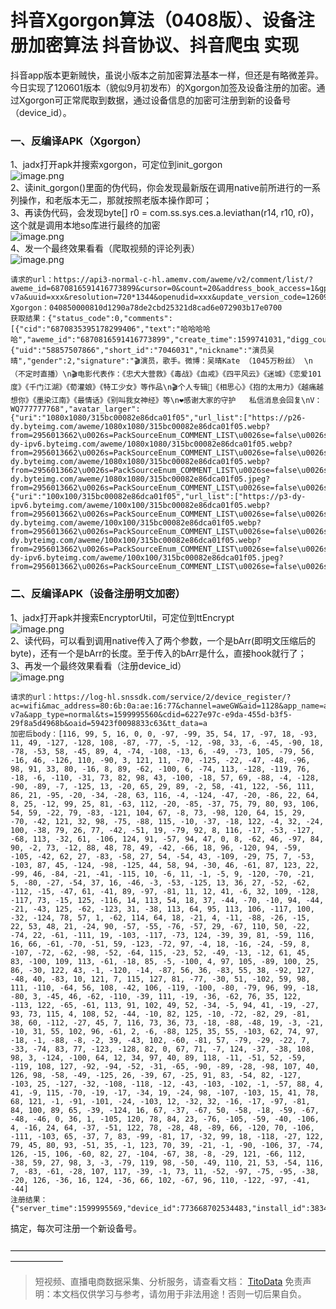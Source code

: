 # 抖音Xgorgon算法（0408版）、设备注册加密算法 抖音协议、抖音爬虫 实现

抖音app版本更新贼快，虽说小版本之前加密算法基本一样，但还是有略微差异。今日实现了120601版本（貌似9月初发布）的Xgorgon加签及设备注册的加密。通过Xgorgon可正常爬取到数据，通过设备信息的加密可注册到新的设备号（device_id）。
<a name="XVbEI"></a>
### 一、反编译APK（Xgorgon）
1、jadx打开apk并搜索xgorgon，可定位到init_gorgon<br />![image.png](https://cdn.nlark.com/yuque/0/2020/png/97322/1606958733618-cdfa6939-1148-431d-94e7-5a521b56fd47.png#align=left&display=inline&height=634&margin=%5Bobject%20Object%5D&name=image.png&originHeight=1268&originWidth=2680&size=592174&status=done&style=none&width=1340)<br />2、读init_gorgon()里面的伪代码，你会发现最新版在调用native前所进行的一系列操作，和老版本无二，那就按照老版本操作即可；<br />3、再读伪代码，会发现byte[] r0 = com.ss.sys.ces.a.leviathan(r14, r10, r0)，这个就是调用本地so库进行最终的加密<br />![image.png](https://cdn.nlark.com/yuque/0/2020/png/97322/1606958745006-e3cf02a5-9495-48be-a64f-27c5897f8fff.png#align=left&display=inline&height=629&margin=%5Bobject%20Object%5D&name=image.png&originHeight=1258&originWidth=2670&size=653595&status=done&style=none&width=1335)<br />4、发一个最终效果看看（爬取视频的评论列表）<br />![image.png](https://cdn.nlark.com/yuque/0/2020/png/97322/1606958756834-0294796f-d1ad-4959-af2a-5cbfccf8d494.png#align=left&display=inline&height=560&margin=%5Bobject%20Object%5D&name=image.png&originHeight=1120&originWidth=2578&size=462596&status=done&style=none&width=1289)
```
请求的url：https://api3-normal-c-hl.amemv.com/aweme/v2/comment/list/?aweme_id=6870816591416773899&cursor=0&count=20&address_book_access=1&gps_access=1&forward_page_type=1&channel_id=0&city=530100&hotsoon_filtered_count=0&hotsoon_has_more=0&follower_count=0&is_familiar=0&page_source=0&user_avatar_shrink=64_64&storage_type=2&manifest_version_code=120601&_rticket=1599995937170&app_type=normal&iid=xxx&channel=aweGW&device_type=Redmi+6A&language=zh&cpu_support64=false&host_abi=armeabi-v7a&uuid=xxx&resolution=720*1344&openudid=xxx&update_version_code=12609900&cdid=xxx&appTheme=dark&os_api=27&mac_address=xxx&dpi=320&oaid=xxx&ac=wifi&device_id=xxx&os_version=8.1.0&version_code=120600&app_name=aweme&version_name=12.6.0&device_brand=xiaomi&ssmix=a&device_platform=android&aid=1128&ts=1599995937
Xgorgon：040850000810d1290a78de2cbd25321d8cad6e072903b17e0700
获取结果：{"status_code":0,"comments":[{"cid":"6870835395178299406","text":"哈哈哈哈哈","aweme_id":"6870816591416773899","create_time":1599741031,"digg_count":379672,"status":1,"user":{"uid":"58857507866","short_id":"7046031","nickname":"演员吴晴","gender":2,"signature":"🎬演员，歌手。微博：吴晴Kate （1045万粉丝） \n（不定时直播）\n🎬电影代表作：《忠犬大营救》《毒战》《血戒》《四平风云》《迷城》《恋爱101度》《千门江湖》《荀灌娘》《特工少女》等作品\n🎬个人专辑💽《相思心》《抱的太用力》《越痛越想你》《墨染江南》《最情话》《别叫我女神经》等\n❤️感谢大家的守护   私信消息会回复\nV：WQ777777768","avatar_larger":{"uri":"1080x1080/315bc00082e86dca01f05","url_list":["https://p26-dy.byteimg.com/aweme/1080x1080/315bc00082e86dca01f05.webp?from=2956013662\u0026s=PackSourceEnum_COMMENT_LIST\u0026se=false\u0026sh=\u0026sc=avatar\u0026l=202009131919050100280680780B463AF3","https://p1-dy-ipv6.byteimg.com/aweme/1080x1080/315bc00082e86dca01f05.webp?from=2956013662\u0026s=PackSourceEnum_COMMENT_LIST\u0026se=false\u0026sh=\u0026sc=avatar\u0026l=202009131919050100280680780B463AF3","https://p29-dy.byteimg.com/aweme/1080x1080/315bc00082e86dca01f05.webp?from=2956013662\u0026s=PackSourceEnum_COMMENT_LIST\u0026se=false\u0026sh=\u0026sc=avatar\u0026l=202009131919050100280680780B463AF3","https://p26-dy.byteimg.com/aweme/1080x1080/315bc00082e86dca01f05.jpeg?from=2956013662\u0026s=PackSourceEnum_COMMENT_LIST\u0026se=false\u0026sh=\u0026sc=avatar\u0026l=202009131919050100280680780B463AF3"],"width":720,"height":720},"avatar_thumb":{"uri":"100x100/315bc00082e86dca01f05","url_list":["https://p3-dy-ipv6.byteimg.com/aweme/100x100/315bc00082e86dca01f05.webp?from=2956013662\u0026s=PackSourceEnum_COMMENT_LIST\u0026se=false\u0026sh=\u0026sc=avatar\u0026l=202009131919050100280680780B463AF3","https://p29-dy.byteimg.com/aweme/100x100/315bc00082e86dca01f05.webp?from=2956013662\u0026s=PackSourceEnum_COMMENT_LIST\u0026se=false\u0026sh=\u0026sc=avatar\u0026l=202009131919050100280680780B463AF3","https://p26-dy.byteimg.com/aweme/100x100/315bc00082e86dca01f05.webp?from=2956013662\u0026s=PackSourceEnum_COMMENT_LIST\u0026se=false\u0026sh=\u0026sc=avatar\u0026l=202009131919050100280680780B463AF3","https://p3-dy-ipv6.byteimg.com/aweme/100x100/315bc00082e86dca01f05.jpeg?from=2956013662\u0026s=PackSourceEnum_COMMENT_LIST\u0026se=false\u0026sh=\u0026sc=avatar\u0026l=202009131919050100280680780B463AF3"],"width":720,"height":720},"avatar_medium":
```
<a name="oTGhc"></a>
### 二、反编译APK（设备注册明文加密）
1、jadx打开apk并搜索EncryptorUtil，可定位到ttEncrypt<br />![image.png](https://cdn.nlark.com/yuque/0/2020/png/97322/1606958783798-3f88da1c-0535-4b4f-983e-f852e5b992e9.png#align=left&display=inline&height=635&margin=%5Bobject%20Object%5D&name=image.png&originHeight=1270&originWidth=2660&size=499345&status=done&style=none&width=1330)<br />2、读代码，可以看到调用native传入了两个参数，一个是bArr(即明文压缩后的byte)，还有一个是bArr的长度。至于传入的bArr是什么，直接hook就行了；<br />3、再发一个最终效果看看（注册device_id）<br />![image.png](https://cdn.nlark.com/yuque/0/2020/png/97322/1606958796779-a8db4978-552d-41eb-975d-c10289304e9b.png#align=left&display=inline&height=455&margin=%5Bobject%20Object%5D&name=image.png&originHeight=910&originWidth=2058&size=359865&status=done&style=none&width=1029)
```
请求的url：https://log-hl.snssdk.com/service/2/device_register/?ac=wifi&mac_address=80:6b:0a:ae:16:77&channel=aweGW&aid=1128&app_name=aweme&version_code=120000&version_name=12.0.0&device_platform=android&ssmix=a&device_type=Redmi+6A&device_brand=xiaomi&language=zh&os_api=27&os_version=8.1.0&uuid=867986272266552&openudid=086ea119dc4c389e&manifest_version_code=120001&resolution=720*1344&dpi=320&update_version_code=12009900&_rticket=1599995560251&storage_type=2&appTheme=dark&cpu_support64=false&host_abi=armeabi-v7a&app_type=normal&ts=1599995560&cdid=6227e97c-e9da-455d-b3f5-29f8a5d4968b&oaid=59423f0098833c63&tt_data=a
加密后body：[116, 99, 5, 16, 0, 0, -97, -99, 35, 54, 17, -97, 18, -93, 11, 49, -127, -128, 108, -87, -77, -5, -12, -98, 33, -6, -45, -90, 18, -78, -53, 58, -45, 89, 4, -74, -108, -13, 6, -49, -73, 105, -79, 56, -16, 46, -126, 110, -90, 3, 121, 11, -70, -125, -22, -47, -48, -96, 98, 91, 33, 80, -16, 8, 89, -62, -100, 6, -74, 113, -128, -119, 76, -18, -6, -110, -31, 73, 82, 98, 43, -100, -18, 57, 69, -88, -4, -128, -90, -89, -7, -125, 13, -20, 65, 29, 89, -2, 58, -41, 122, -56, 111, 86, 21, -95, -20, -34, -28, 63, 116, -4, -124, -47, -20, -86, 22, 64, 8, 25, -12, 99, 25, 81, -63, 112, -20, -85, -37, 75, 79, 80, 93, 106, 54, 59, -22, 79, -83, -121, 104, 67, -8, 73, -98, 120, 64, 15, 29, -70, -42, 121, 32, 98, -75, -88, 115, -10, -37, -18, 122, -4, 32, -24, 100, -38, 79, 26, 77, -42, -51, 19, -79, 92, 8, 116, -17, -53, -127, -68, 113, -32, 61, -106, 124, 91, -57, 94, 47, 0, 8, -62, 46, -97, 84, 90, -2, 73, -12, 88, 48, 78, 49, -42, -66, 18, 96, -120, 94, -59, -105, -42, 62, 27, -83, -58, 27, 54, -54, 43, -109, -29, 75, 7, -53, -103, 87, 45, -124, -98, -125, 44, 58, 94, -30, 46, -61, 87, 123, 22, -99, 46, -84, -21, -41, -115, 10, -6, 11, -1, -5, 9, -120, -70, -21, 5, -80, -27, -54, 37, 16, -46, -3, -53, -125, 13, 36, 27, -52, -62, -112, -15, -47, 61, -41, 89, -97, -81, 11, 12, 41, -6, 32, 109, -128, -117, 73, -15, 125, -116, 14, 113, 54, 18, 37, -44, -70, -10, 94, -44, -21, -43, 125, -62, -123, 31, -38, 113, 64, 95, 113, 106, -117, 100, -32, -124, 78, 57, 1, -62, 114, 64, 18, -21, 4, -11, -88, -26, -15, 22, 53, 48, 21, -24, 90, -57, -55, -76, -57, 29, -67, 110, 50, -22, -74, 22, -61, -111, 19, -103, -117, -73, 124, -39, 39, 81, -59, 116, 16, 66, -61, -70, -51, 59, -123, -72, 97, -4, 18, -16, -24, -59, 8, -107, -72, -62, -98, -52, -64, 115, -23, 52, -49, -13, -12, 61, 45, 83, -100, 109, 113, -61, -18, 85, -5, -100, 4, 97, 105, -89, 100, 25, 86, -30, 122, 43, -1, -120, -14, -87, 56, 36, -83, 55, 38, -92, 127, -48, 40, -83, 10, 121, 7, 115, 127, 81, -77, -30, 51, -102, 59, 98, 111, -110, -64, 56, 108, -42, 106, -119, -100, -80, -79, 96, 99, -18, -80, 3, -45, 46, -62, -110, -39, 111, -19, -36, -62, 76, 35, 122, -113, 122, -65, -61, 113, 91, 102, 49, 52, -34, -5, 94, 41, -19, -27, 93, 73, 115, 4, 108, 52, -44, -10, 82, 125, -10, -72, -82, 29, -81, 38, 60, -112, -27, 45, 7, 116, 73, 36, 73, -18, -88, -48, 19, -3, -21, -10, 31, 55, 102, 96, -61, 2, -6, -88, 125, 35, 55, -103, 62, 74, 97, -18, -1, -88, -8, -2, 39, -43, 102, -60, -81, 57, -79, -29, -22, 7, -33, -74, 83, 77, -123, -128, 82, 0, 67, 71, -7, 124, -37, -38, 108, 98, 3, -124, -100, 64, 12, 34, 97, 40, 89, 118, -11, -51, 52, -59, -119, 108, 127, -92, -94, -52, -31, -65, -90, -89, -28, -98, 107, 40, 126, 98, -58, -49, -125, 26, -39, 67, -25, 91, 83, -54, 82, -127, -103, 25, -127, -32, -108, -118, -12, -43, -103, -102, -1, -57, 88, 4, 41, -9, 115, -70, -19, -17, -34, 19, -24, 98, -107, -103, 15, 41, 78, 68, 121, -1, -91, -101, -24, -103, 12, -32, 32, -16, -17, -97, -81, 84, 100, 89, 65, -39, -124, 16, 67, -37, -67, 50, -58, -18, -59, -67, -48, -46, 0, 36, 1, -105, 120, 78, 84, 23, -76, -105, -59, -40, -106, 4, -16, 24, 64, -37, -51, 122, 78, -28, 48, -89, 66, -120, 70, -106, -111, -103, 65, -37, 7, 83, -99, -81, 17, -32, 99, 18, -118, -27, 122, 79, 45, 80, 93, -51, 35, -1, 123, 70, 39, -21, -1, -90, -106, 37, -74, 126, -15, 106, -60, 82, 27, -104, -67, 38, -8, -29, 121, -66, 112, -38, 59, 27, 98, 3, -3, -79, 119, 98, -50, -49, 110, 21, 53, -54, 116, 7, -83, -61, -28, 107, 117, -39, -1, 73, 11, -52, -97, -75, -95, -38, -20, 126, -36, 16, 124, -36, 66, 102, -67, 96, 110, -122, -97, -41, -44]
注册结果：{"server_time":1599995569,"device_id":773668702534483,"install_id":3834709470876636,"device_id_str":"773668702534483","install_id_str":"3834709470876636","new_user":1}
```
搞定，每次可注册一个新设备号。<br />
<br />——————————————————————————————————————————

>
> 短视频、直播电商数据采集、分析服务，请查看文档： [TitoData](https://www.titodata.com?from=douyinarticle)
> 免责声明：本文档仅供学习与参考，请勿用于非法用途！否则一切后果自负。
> 
